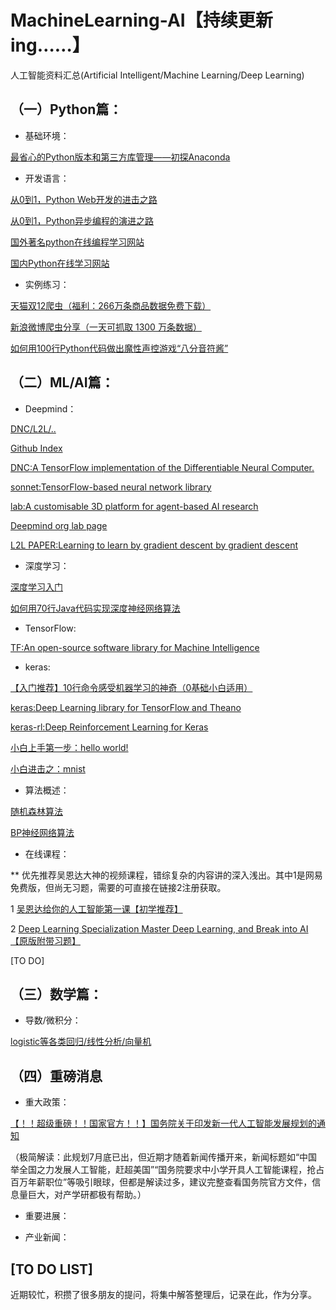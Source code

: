 # MachineLearning-AI【持续更新ing……】
人工智能资料汇总(Artificial Intelligent/Machine Learning/Deep Learning)

## （一）Python篇：
* 基础环境：

[最省心的Python版本和第三方库管理——初探Anaconda](https://zhuanlan.zhihu.com/p/25198543)
* 开发语言：

[从0到1，Python Web开发的进击之路](https://zhuanlan.zhihu.com/p/25038203)

[从0到1，Python异步编程的演进之路](https://zhuanlan.zhihu.com/p/25228075)

[国外著名python在线编程学习网站](https://www.codecademy.com/)

[国内Python在线学习网站](http://www.runoob.com/python/python-tutorial.html)
* 实例练习：

[天猫双12爬虫（福利：266万条商品数据免费下载）](https://zhuanlan.zhihu.com/p/24312829)

[新浪微博爬虫分享（一天可抓取 1300 万条数据）](http://blog.csdn.net/bone_ace/article/details/50903178)

[如何用100行Python代码做出魔性声控游戏“八分音符酱”](https://zhuanlan.zhihu.com/p/25499306)

## （二）ML/AI篇：
* Deepmind：

[DNC/L2L/..](https://deepmind.com/research/open-source/open-source-code/)

[Github Index](https://github.com/deepmind)

[DNC:A TensorFlow implementation of the Differentiable Neural Computer.](https://github.com/deepmind/dnc)

[sonnet:TensorFlow-based neural network library](https://github.com/deepmind/sonnet)

[lab:A customisable 3D platform for agent-based AI research](https://github.com/deepmind/lab)

[Deepmind org lab page](https://deepmind.com/blog/open-sourcing-deepmind-lab/)

[L2L PAPER:Learning to learn by gradient descent by gradient descent](https://arxiv.org/pdf/1606.04474.pdf)

* 深度学习：

[深度学习入门](https://www.zhihu.com/question/26006703)

[如何用70行Java代码实现深度神经网络算法](http://geek.csdn.net/news/detail/56086)

* TensorFlow:

[TF:An open-source software library for Machine Intelligence](https://github.com/tensorflow/tensorflow)

* keras:

[【入门推荐】10行命令感受机器学习的神奇（0基础小白适用）](https://zhuanlan.zhihu.com/p/27303650)

[keras:Deep Learning library for TensorFlow and Theano](https://github.com/fchollet/keras)

[keras-rl:Deep Reinforcement Learning for Keras](https://github.com/matthiasplappert/keras-rl)

[小白上手第一步：hello world!](https://github.com/fastforwardlabs/keras-hello-world)

[小白进击之：mnist](https://github.com/wxs/keras-mnist-tutorial/blob/master/MNIST%20in%20Keras.ipynb)

* 算法概述：

[随机森林算法](http://www.cnblogs.com/maybe2030/p/4585705.html)

[BP神经网络算法](http://blog.csdn.net/zhongkejingwang/article/details/44514073)

* 在线课程：

** 优先推荐吴恩达大神的视频课程，错综复杂的内容讲的深入浅出。其中1是网易免费版，但尚无习题，需要的可直接在链接2注册获取。

1 [吴恩达给你的人工智能第一课【初学推荐】](http://mooc.study.163.com/smartSpec/detail/1001319001.htm?forcelogin=true&edusave=1)

2 [Deep Learning Specialization Master Deep Learning, and Break into AI【原版附带习题】](https://www.coursera.org/specializations/deep-learning#courses)

[TO DO]

## （三）数学篇：
* 导数/微积分：

[logistic等各类回归/线性分析/向量机](http://www.cnblogs.com/jerrylead/tag/Machine%20Learning/)

## （四）重磅消息
* 重大政策：

[【！！超级重磅！！国家官方！！】国务院关于印发新一代人工智能发展规划的通知](http://www.gov.cn/zhengce/content/2017-07/20/content_5211996.htm)

（极简解读：此规划7月底已出，但近期才随着新闻传播开来，新闻标题如“中国举全国之力发展人工智能，赶超美国”“国务院要求中小学开具人工智能课程，抢占百万年薪职位”等吸引眼球，但都是解读过多，建议完整查看国务院官方文件，信息量巨大，对产学研都极有帮助。）

* 重要进展：

* 产业新闻：

## [TO DO LIST]
近期较忙，积攒了很多朋友的提问，将集中解答整理后，记录在此，作为分享。

